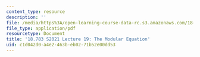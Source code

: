 ```yaml
---
content_type: resource
description: ''
file: /media/https%3A/open-learning-course-data-rc.s3.amazonaws.com/18-783-elliptic-curves-spring-2021/c1d042d0a4e2463beb0271b52e00dd53_MIT18_783S21_notes19.pdf
file_type: application/pdf
resourcetype: Document
title: '18.783 S2021 Lecture 19: The Modular Equation'
uid: c1d042d0-a4e2-463b-eb02-71b52e00dd53
---
```

